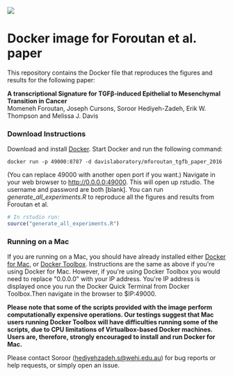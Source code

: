 [![](https://images.microbadger.com/badges/image/davislaboratory/mforoutan_tgfb_paper_2016.svg)](https://microbadger.com/images/davislaboratory/mforoutan_tgfb_paper_2016 "Get your own image badge on microbadger.com")

# Docker image for  Foroutan et al. paper

This repository contains the Docker file that reproduces the figures and results for the following paper:

**A transcriptional Signature for TGFβ-induced Epithelial to Mesenchymal Transition in Cancer**  
Momeneh Foroutan, Joseph Cursons, Soroor Hediyeh-Zadeh, Erik W. Thompson and Melissa J. Davis

### Download Instructions

Download and install [Docker](https://docs.docker.com). Start Docker and run the following command:

```
docker run -p 49000:8787 -d davislaboratory/mforoutan_tgfb_paper_2016

```

(You can replace 49000 with another open port if you want.) Navigate in your web browser to 
http://0.0.0.0:49000. This will open up rstudio. The username and password are both [blank]. 
You can run *generate_all_experiments.R* to reproduce all the figures and results from Foroutan et al.

```r
# In rstudio run: 
source("generate_all_experiments.R")

```

### Running on a Mac
If you are running on a Mac, you should have already installed either [Docker for Mac](https://docs.docker.com/docker-for-mac/), or [Docker Toolbox](https://www.docker.com/products/docker-toolbox). Instructions are the same as above if you're using Docker for Mac. However, if you're using Docker Toolbox you would need to replace "0.0.0.0" with your IP address. You're IP address is displayed once you run the Docker Quick Terminal from Docker Toolbox.Then navigate in the browser to $IP:49000.

**Please note that some of the scripts provided with the image perform computationally expensive operations. Our testings suggest that Mac users running Docker Toolbox will have difficulties running some of the scripts, due to CPU limitations of Virtualbox-based Docker machines. Users are, therefore, strongly encouraged to install and run Docker for Mac.**

Please contact Soroor (hediyehzadeh.s@wehi.edu.au) for bug reports or help requests, or simply open an issue.




